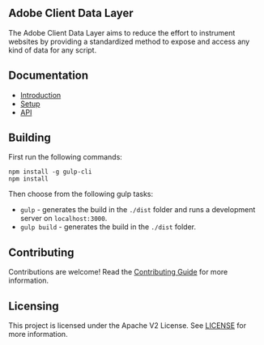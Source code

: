 ## Adobe Client Data Layer

The Adobe Client Data Layer aims to reduce the effort to instrument websites by providing a standardized method to expose and access any kind of data for any script.

## Documentation

* [Introduction](https://github.com/adobe/adobe-client-data-layer/wiki#introduction)
* [Setup](https://github.com/adobe/adobe-client-data-layer/wiki#setup)
* [API](https://github.com/adobe/adobe-client-data-layer/wiki#methods)

## Building

First run the following commands:
```
npm install -g gulp-cli
npm install
```   
 
Then choose from the following gulp tasks:
* `gulp` - generates the build in the `./dist` folder and runs a development server on `localhost:3000`.
* `gulp build` - generates the build in the `./dist` folder.

## Contributing

Contributions are welcome! Read the [Contributing Guide](./.github/CONTRIBUTING.md) for more information.

## Licensing

This project is licensed under the Apache V2 License. See [LICENSE](LICENSE) for more information.
